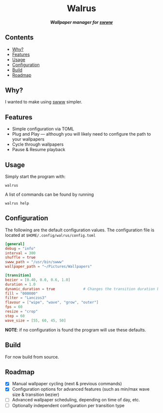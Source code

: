 <div align="center">

# Walrus
##### Wallpaper manager for [swww](https://github.com/LGFae/swww)

</div>

## Contents
* [Why?](#why)
* [Features](#features)
* [Usage](#usage)
* [Configuration](#configuration)
* [Build](#build)
* [Roadmap](#roadmap)

## Why?
I wanted to make using [swww](https://github.com/LGFae/swww) simpler.

## Features
- Simple configuration via TOML
- Plug and Play — although you will likely need to configure the path to your wallpapers
- Cycle through wallpapers
- Pause & Resume playback

## Usage
Simply start the program with:
```
walrus
```

A list of commands can be found by running
```
walrus help
```

## Configuration
The following are the default configuration values. The configuration file is located at `$HOME/.config/walrus/config.toml`
```TOML
[general]
debug = "info"
interval = 300
shuffle = true
swww_path = "/usr/bin/swww"
wallpaper_path = "~/Pictures/Wallpapers"

[transition]
bezier = [0.40, 0.0, 0.6, 1.0]
duration = 1.0
dynamic_duration = true             # Changes the transition duration based on pixels travelled
fill = "000000"
filter = "Lanczos3"
flavour = ["wipe", "wave", "grow", "outer"]
fps = 60
resize = "crop"
step = 60
wave_size = [55, 60, 45, 50]
```

**NOTE**: if no configuration is found the program will use these defaults.

## Build
For now build from source.

## Roadmap
- [x] Manual wallpaper cycling (next & previous commands)
- [x] Configuration options for advanced features (such as min/max wave size & transition bezier)
- [ ] Advanced wallpaper scheduling, depending on time of day, etc.
- [ ] Optionally independent configuration per transition type
